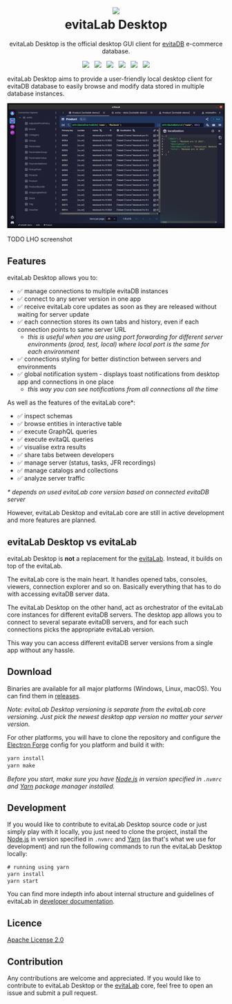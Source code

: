 <h1 align="center" style="border-bottom: none">
    <a href="https://evitadb.io" target="_blank"><img src="https://raw.githubusercontent.com/lukashornych/evitalab-desktop/dev/documentation/user/assets/img/evitalab.svg"/></a><br>evitaLab Desktop
</h1>

<p align="center">
    evitaLab Desktop is the official desktop GUI client for <a href="https://github.com/FgForrest/evitaDB">evitaDB</a> e-commerce database.
</p>

<p align="center">
  <a href="https://github.com/lukashornych/evitalab-desktop/releases" title="Releases"><img src="https://img.shields.io/github/v/release/lukashornych/evitalab-desktop?color=%23ff00a0&include_prereleases&label=version&sort=semver"/></a>
  &nbsp;
  <a href="https://vuejs.org/" title="Built with Electron"><img src="https://img.shields.io/badge/Built%20with-Electron-green?color=9EEAF9"/></a>
  &nbsp;
  <a href="https://vuejs.org/" title="Built with Vue"><img src="https://img.shields.io/badge/Built%20with-Vue-green?color=42b883"/></a>
  &nbsp;
  <a href="https://nodejs.org/en" title="Node.js"><img src="https://img.shields.io/badge/Node.js%20-v22.12.0-green?color=026e00"/></a>
  &nbsp;
  <a href="https://discord.gg/VsNBWxgmSw" title="Discord"><img src="https://img.shields.io/discord/999338870996992223?color=5865f2"/></a>
  &nbsp;
  <a href="https://github.com/lukashornych/evitalab-desktop/blob/master/LICENSE" title="License"><img src="https://img.shields.io/github/license/lukashornych/evitalab-desktop"/></a>
</p>

evitaLab Desktop aims to provide a user-friendly local desktop client for evitaDB database to easily browse and modify 
data stored in multiple database instances.

![evitaLab Desktop preview](documentation/user/assets/img/preview.png)

TODO LHO screenshot

## Features

evitaLab Desktop allows you to:

- ✅ manage connections to multiple evitaDB instances
- ✅ connect to any server version in one app
- ✅ receive evitaLab core updates as soon as they are released without waiting for server update
- ✅ each connection stores its own tabs and history, even if each connection points to same server URL
    - _this is useful when you are using port forwarding for different server environments (prod, test, local) where local port is the same for each environment_
- ✅ connections styling for better distinction between servers and environments
- ✅ global notification system - displays toast notifications from desktop app and connections in one place
    - _this way you can see notifications from all connections all the time_

As well as the features of the evitaLab core*:

- ✅ inspect schemas
- ✅ browse entities in interactive table
- ✅ execute GraphQL queries
- ✅ execute evitaQL queries
- ✅ visualise extra results
- ✅ share tabs between developers
- ✅ manage server (status, tasks, JFR recordings)
- ✅ manage catalogs and collections
- ✅ analyze server traffic

_* depends on used evitaLab core version based on connected evitaDB server_

However, evitaLab Desktop and evitaLab core are still in active development and more features are planned.

## evitaLab Desktop vs evitaLab

evitaLab Desktop is **not** a replacement for the [evitaLab](https://github.com/lukashornych/evitalab). Instead, it builds on top of the evitaLab.

The evitaLab core is the main heart. It handles opened tabs, consoles, viewers, connection explorer and so on. Basically
everything that has to do with accessing evitaDB server data.

The evitaLab Desktop on the other hand, act as orchestrator of the evitaLab core instances for different evitaDB servers.
The desktop app allows you to connect to several separate evitaDB servers, and for each such connections picks the
appropriate evitaLab version.

This way you can access different evitaDB server versions from a single app without any hassle.

## Download

Binaries are available for all major platforms (Windows, Linux, macOS). You can find them in [releases](https://github.com/lukashornych/evitalab-desktop/releases).

_Note: evitaLab Desktop versioning is separate from the evitaLab core versioning. Just pick the newest desktop app version
no matter your server version._

For other platforms, you will have to clone the repository and configure the [Electron Forge](https://www.electronforge.io/)
config for you platform and build it with:

```bash
yarn install
yarn make
```

_Before you start, make sure you have [Node.js](https://nodejs.org/en/) in version specified in `.nvmrc` and [Yarn](https://yarnpkg.com/)
package manager installed._

## Development

If you would like to contribute to evitaLab Desktop source code or just simply play with it locally, you just need to
clone the project, install the [Node.js](https://nodejs.org/en/) in version specified in `.nvmrc` and [Yarn](https://yarnpkg.com/) (as that's what we use for development)
and run the following commands to run the evitaLab Desktop locally:

```shell
# running using yarn
yarn install
yarn start
```

You can find more indepth info about internal structure and guidelines of evitaLab in [developer documentation](/documentation/developer/index.md).

## Licence

[Apache License 2.0](LICENSE)

## Contribution

Any contributions are welcome and appreciated. If you would like to contribute to evitaLab Desktop or the [evitaLab](https://github.com/lukashornych/evitalab) core, 
feel free to open an issue and submit a pull request.

